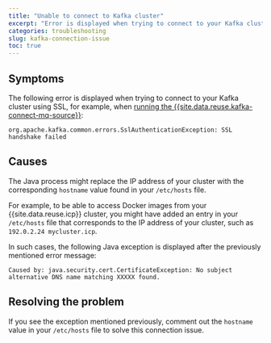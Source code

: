 ```yaml
---
title: "Unable to connect to Kafka cluster"
excerpt: "Error is displayed when trying to connect to your Kafka cluster."
categories: troubleshooting
slug: kafka-connection-issue
toc: true
---
```


## Symptoms

The following error is displayed when trying to connect to your Kafka cluster using SSL, for example, when [running the {{site.data.reuse.kafka-connect-mq-source}}](../../connecting/mq/):

```
org.apache.kafka.common.errors.SslAuthenticationException: SSL handshake failed
```

## Causes

The Java process might replace the IP address of your cluster with the corresponding `hostname` value found in your `/etc/hosts` file.

For example, to be able to access Docker images from your {{site.data.reuse.icp}} cluster, you might have added an entry in your `/etc/hosts` file that corresponds to the IP address of your cluster, such as `192.0.2.24 mycluster.icp`.

In such cases, the following Java exception is displayed after the previously mentioned error message:

```
Caused by: java.security.cert.CertificateException: No subject alternative DNS name matching XXXXX found.
```

## Resolving the problem

If you see the exception mentioned previously, comment out the `hostname` value in your `/etc/hosts` file to solve this connection issue.
